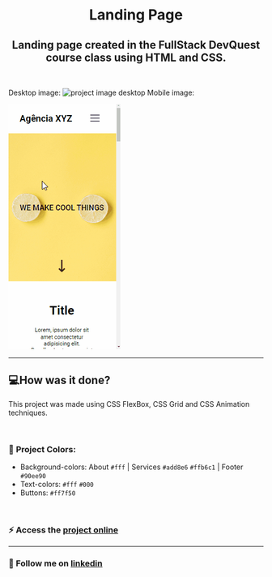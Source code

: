 <h1 align="center"> Landing Page </h1>

<h2 align="center">Landing page created in the FullStack DevQuest course class using HTML and CSS.</h2>

<br>

Desktop image:
![project image desktop](./src/desing-project/desktopvideo.gif)
Mobile image:

![project image mobile](./src/desing-project/mobilepvideo.gif)

---
## 💻**How was it done?**
This project was made using CSS FlexBox, CSS Grid and CSS Animation techniques.

<br> 

### 🎨 **Project Colors**:
- Background-colors: About `#fff` | Services `#add8e6` `#ffb6c1` | Footer `#90ee90`
- Text-colors:  `#fff` `#000`
- Buttons: `#ff7f50` 

<br> 

### ⚡ Access the [project online](https://laisbagno.github.io/landing-page/)

---
### 💎 Follow me on [linkedin](https://www.linkedin.com/in/laisbagno/)